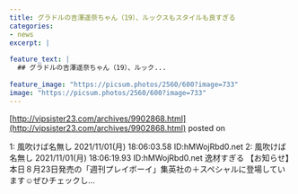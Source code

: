 ```yaml
---
title: グラドルの吉澤遥奈ちゃん（19）、ルックスもスタイルも良すぎる
categories:
- news
excerpt: |
  
feature_text: |
  ## グラドルの吉澤遥奈ちゃん（19）、ルック...
  
feature_image: "https://picsum.photos/2560/600?image=733"
image: "https://picsum.photos/2560/600?image=733"
---
```


[http://vipsister23.com/archives/9902868.html](http://vipsister23.com/archives/9902868.html)
posted on 

<!--more-->

1: 風吹けば名無し 2021/11/01(月) 18:06:03.58 ID:hMWojRbd0.net 2: 風吹けば名無し 2021/11/01(月) 18:06:19.93 ID:hMWojRbd0.net 逸材すぎる 【お知らせ】本日８月23日発売の「週刊プレイボーイ」集英社の＋スペシャルに登場しています☺︎ぜひチェックし...
